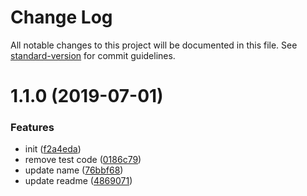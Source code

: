 # Change Log

All notable changes to this project will be documented in this file. See [standard-version](https://github.com/conventional-changelog/standard-version) for commit guidelines.

<a name="1.1.0"></a>
# 1.1.0 (2019-07-01)


### Features

* init ([f2a4eda](https://github.com/BeAce/trust-scripts-template/commit/f2a4eda))
* remove test code ([0186c79](https://github.com/BeAce/trust-scripts-template/commit/0186c79))
* update name ([76bbf68](https://github.com/BeAce/trust-scripts-template/commit/76bbf68))
* update readme ([4869071](https://github.com/BeAce/trust-scripts-template/commit/4869071))
